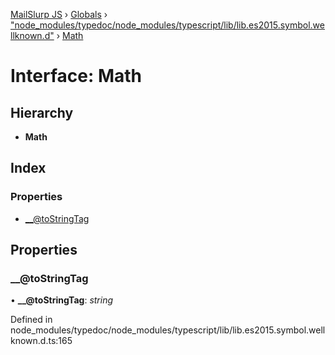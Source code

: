 [MailSlurp JS](../README.md) › [Globals](../globals.md) › ["node_modules/typedoc/node_modules/typescript/lib/lib.es2015.symbol.wellknown.d"](../modules/_node_modules_typedoc_node_modules_typescript_lib_lib_es2015_symbol_wellknown_d_.md) › [Math](_node_modules_typedoc_node_modules_typescript_lib_lib_es2015_symbol_wellknown_d_.math.md)

# Interface: Math

## Hierarchy

* **Math**

## Index

### Properties

* [__@toStringTag](_node_modules_typedoc_node_modules_typescript_lib_lib_es2015_symbol_wellknown_d_.math.md#__@tostringtag)

## Properties

###  __@toStringTag

• **__@toStringTag**: *string*

Defined in node_modules/typedoc/node_modules/typescript/lib/lib.es2015.symbol.wellknown.d.ts:165
